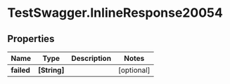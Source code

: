 # TestSwagger.InlineResponse20054

## Properties

Name | Type | Description | Notes
------------ | ------------- | ------------- | -------------
**failed** | **[String]** |  | [optional] 


